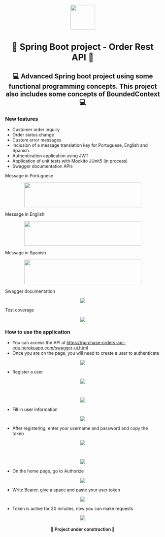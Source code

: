<p align="center"><img height="80px" src="https://github.com/Edu2805/product-ordering-API/blob/main/img/logoSpring.png" width="80px"/></p>

<h1 align="center">🛒  Spring Boot project - Order Rest API 🛒</h1>
<h2 align="center"> 💻 Advanced Spring boot project using some functional programming concepts. This project also includes some concepts of BoundedContext 💻</h2>

### New features
* Customer order inquiry
* Order status change
* Custom error messages
* Inclusion of a message translation key for Portuguese, English and Spanish.
* Authentication application using JWT
* Application of unit tests with Mockito JUnit5 (in process)
* Swagger documentation APIs

Message in Portuguese
<p align="center"><img height="80px" src="https://github.com/Edu2805/product-ordering-API/blob/main/img/portugues.png" width="380px"/></p>

Message in English
<p align="center"><img height="80px" src="https://github.com/Edu2805/product-ordering-API/blob/main/img/ingles.png" width="380px"/></p>

Message in Spanish
<p align="center"><img height="80px" src="https://github.com/Edu2805/product-ordering-API/blob/main/img/espanhol.png" width="380px"/></p>

Swagger documentation
<p align="center"><img src="https://github.com/Edu2805/product-ordering-API/blob/main/img/swagger.png"/></p>

Test coverage
<p align="center"><img src="https://github.com/Edu2805/product-ordering-API/blob/main/img/Test.png"/></p>

### How to use the application
* You can access the API at https://purchase-orders-api-edu.herokuapp.com/swagger-ui.html
* Once you are on the page, you will need to create a user to authenticate
<p align="center"><img src="https://github.com/Edu2805/product-ordering-API/blob/main/img/user.png"/></p>

* Register a user
<p align="center"><img src="https://github.com/Edu2805/product-ordering-API/blob/main/img/user.png"/></p>
<br>
<p align="center"><img src="https://github.com/Edu2805/product-ordering-API/blob/main/img/tryitout.png"/></p>

* Fill in user information
<p align="center"><img src="https://github.com/Edu2805/product-ordering-API/blob/main/img/UserPayload.png"/></p>

* After registering, enter your username and password and copy the token
<p align="center"><img src="https://github.com/Edu2805/product-ordering-API/blob/main/img/AuthPayload.png"/></p>
<br>
<p align="center"><img src="https://github.com/Edu2805/product-ordering-API/blob/main/img/token.png"/></p>

* On the home page, go to Authorize
<p align="center"><img src="https://github.com/Edu2805/product-ordering-API/blob/main/img/authorize.png"/></p>

* Write Bearer, give a space and paste your user token
<p align="center"><img src="https://github.com/Edu2805/product-ordering-API/blob/main/img/copytoken.png"/></p>

* Token is active for 30 minutes, now you can make requests
<p align="center"><img src="https://github.com/Edu2805/product-ordering-API/blob/main/img/request.png"/></p>

<h4 align="center"> 🚧 Project under construction 🚧</h4>
